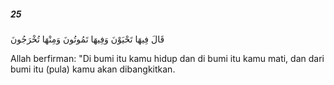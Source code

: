 ##### 25

<span class="ayah">قَالَ فِيهَا تَحْيَوْنَ وَفِيهَا تَمُوتُونَ وَمِنْهَا تُخْرَجُونَ</span>

<span class="ayah_translation">Allah berfirman: "Di bumi itu kamu hidup dan di bumi itu kamu mati, dan dari bumi itu (pula) kamu akan dibangkitkan.</span>
